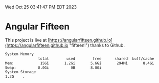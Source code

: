 Wed Oct 25 03:41:47 PM EDT 2023

# Angular Fifteen


This project is live at [https://angularfifteen.github.io](https://angularfifteen.github.io "fifteen!") thanks to Github.

```bash
System Memory
               total        used        free      shared  buff/cache   available
Mem:            15Gi       1.2Gi       5.6Gi       294Mi       8.4Gi        13Gi
Swap:          8.0Gi          0B       8.0Gi
System Storage
1.3G	.
